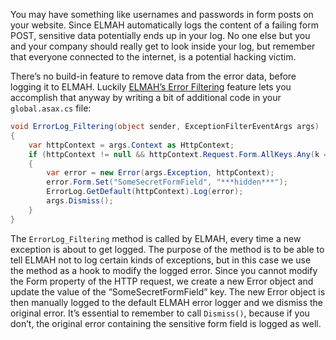 You may have something like usernames and passwords in form posts on your website. Since ELMAH automatically logs the content of a failing form POST, sensitive data potentially ends up in your log. No one else but you and your company should really get to look inside your log, but remember that everyone connected to the internet, is a potential hacking victim.There’s no build-in feature to remove data from the error data, before logging it to ELMAH. Luckily [ELMAH’s Error Filtering](https://code.google.com/p/elmah/wiki/ErrorFiltering) feature lets you accomplish that anyway by writing a bit of additional code in your `global.asax.cs` file:```csharpvoid ErrorLog_Filtering(object sender, ExceptionFilterEventArgs args){    var httpContext = args.Context as HttpContext;    if (httpContext != null && httpContext.Request.Form.AllKeys.Any(k => k == "SomeSecretFormField"))    {        var error = new Error(args.Exception, httpContext);        error.Form.Set("SomeSecretFormField", "***hidden***");        ErrorLog.GetDefault(httpContext).Log(error);        args.Dismiss();    }}```The `ErrorLog_Filtering` method is called by ELMAH, every time a new exception is about to get logged. The purpose of the method is to be able to tell ELMAH not to log certain kinds of exceptions, but in this case we use the method as a hook to modify the logged error. Since you cannot modify the Form property of the HTTP request, we create a new Error object and update the value of the “SomeSecretFormField” key. The new Error object is then manually logged to the default ELMAH error logger and we dismiss the original error. It’s essential to remember to call `Dismiss()`, because if you don’t, the original error containing the sensitive form field is logged as well.
